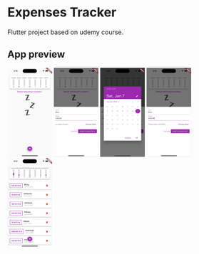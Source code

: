# Expenses Tracker

Flutter project based on udemy course.

## App preview

<img src="imgForReadme/img1.png" width="100" height="200">
<img src="imgForReadme/img2.png" width="100" height="200">
<img src="imgForReadme/img3.png" width="100" height="200">
<img src="imgForReadme/img4.png" width="100" height="200">
<img src="imgForReadme/img5.png" width="100" height="200">
